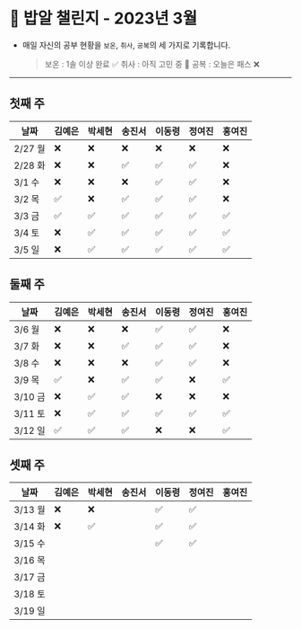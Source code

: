 # 🍚 밥알 챌린지 - 2023년 3월
- 매일 자신의 공부 현황을 `보온`, `취사`, `공복`의 세 가지로 기록합니다.
    
    > 보온 : 1솔 이상 완료 ✅
    취사 : 아직 고민 중 🤔
    공복 : 오늘은 패스 ❌
---

## 첫째 주

**날짜**|김예은|박세현|송진서|이동령|정여진|홍여진
---|---|---|---|---|---|---
2/27 월|❌|❌|❌|❌|❌|❌
2/28 화|❌|❌|✅|✅|✅|❌
3/1 수|❌|❌|❌|✅|✅|❌
3/2 목|✅|❌|✅|✅|✅|❌
3/3 금|✅|✅|✅|✅|✅|✅
3/4 토|❌ |✅|✅|✅|✅|✅
3/5 일|❌ |✅|✅ |✅|✅|✅


## 둘째 주

**날짜**|김예은|박세현|송진서|이동령|정여진|홍여진
---|---|---|---|---|---|---
3/6 월|❌|❌|❌|✅|✅|❌
3/7 화|❌|❌|✅|✅|✅|❌
3/8 수|❌|❌|❌|✅|✅|❌
3/9 목|✅|❌|✅|✅|❌|✅
3/10 금|❌|✅|✅|❌|❌|❌
3/11 토|❌|✅|✅|✅|✅|✅
3/12 일|✅|✅|✅|❌|❌|✅



## 셋째 주

**날짜**|김예은|박세현|송진서|이동령|정여진|홍여진
---|---|---|---|---|---|---
3/13 월|❌|❌| |✅|✅|
3/14 화|❌|✅| |✅|✅|
3/15 수| || |✅|✅|
3/16 목| | | | | |
3/17 금| | | | | |
3/18 토| | | | | |
3/19 일| | | | | |

